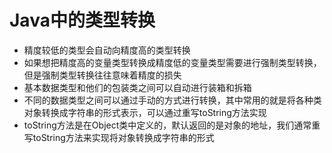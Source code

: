 # Java中的类型转换
- 精度较低的类型会自动向精度高的类型转换
- 如果想把精度高的变量类型转换成精度低的变量类型需要进行强制类型转换，但是强制类型转换往往意味着精度的损失
- 基本数据类型和他们的包装类之间可以自动进行装箱和拆箱
- 不同的数据类型之间可以通过手动的方式进行转换，其中常用的就是将各种类对象转换成字符串的形式表示，可以通过重写toString方法实现
- toString方法是在Object类中定义的，默认返回的是对象的地址，我们通常重写toString方法来实现将对象转换成字符串的形式